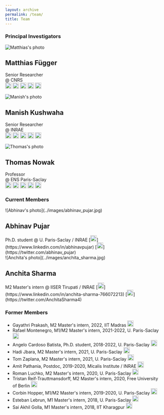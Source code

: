 ```yaml
---
layout: archive
permalink: /team/
title: Team
---
```


<h3 style="clear: left">Principal Investigators</h3>

<div class="tiles">

<div class="tile" markdown="1">

  ![Matthias's photo](https://dreamy.run/images/matthias.jpg)

  <h2 class="post-title">Matthias Függer</h2>

  Senior Researcher  
  @ CNRS  
  [<img alt="Personal Page" width="20px" src="../images/icons/icon-personalpage.png"/>](http://www.lsv.fr/~mfuegger/) 
  [<img alt="Google Scholar" width="20px" src="../images/icons/google-scholar.svg"/>](https://scholar.google.com/citations?user=MoWte0cAAAAJ)
  [<img alt="HAL" width="20px" src="../images/icons/hal.svg"/>](https://hal.science/search/index/?q=*&sort=producedDate_tdate+desc&authIdPerson_i=16341)
  [<img alt="LinkedIn" width="20px" src="../images/icons/icon-linkedin.svg"/>](https://www.linkedin.com/in/matthias-fuegger) 
  [<img alt="Twitter" width="20px" src="../images/icons/icon-twitter.svg"/>](https://twitter.com/MatthiasFue)

</div><!-- /.tile -->

<div class="tile" markdown="1">

  ![Manish's photo](../images/manish_kushwaha.jpg)

  <h2 class="post-title">Manish Kushwaha</h2>

  Senior Researcher  
  @ INRAE  
  [<img alt="Personal Page" width="20px" src="../images/icons/icon-personalpage.png"/>](https://manishkushwaha.net/) 
  [<img alt="Google Scholar" width="20px" src="../images/icons/google-scholar.svg"/>](https://scholar.google.com/citations?user=JsXHBggAAAAJ)
  [<img alt="HAL" width="20px" src="../images/icons/hal.svg"/>](https://hal.science/search/index/?q=*&sort=producedDate_tdate+desc&authIdPerson_i=737735)
  [<img alt="LinkedIn" width="20px" src="../images/icons/icon-linkedin.svg"/>](https://www.linkedin.com/in/kushwahamanish) 
  [<img alt="Twitter" width="20px" src="../images/icons/icon-twitter.svg"/>](https://twitter.com/manishmicrobe)

</div><!-- /.tile -->

<div class="tile" markdown="1">

  ![Thomas's photo](https://dreamy.run/images/thomas.jpg)

  <h2 class="post-title">Thomas Nowak</h2>

  Professor  
  @ ENS Paris-Saclay  
  [<img alt="Personal Page" width="20px" src="../images/icons/icon-personalpage.png"/>](https://www.thomasnowak.net/) 
  [<img alt="Google Scholar" width="20px" src="../images/icons/google-scholar.svg"/>](https://scholar.google.com/citations?user=h2AktCEAAAAJ)
  [<img alt="HAL" width="20px" src="../images/icons/hal.svg"/>](https://hal.science/search/index/?q=*&sort=producedDate_tdate+desc&authIdPerson_i=5976)
  [<img alt="LinkedIn" width="20px" src="../images/icons/icon-linkedin.svg"/>](https://www.linkedin.com/in/nowathom) 
  [<img alt="Twitter" width="20px" src="../images/icons/icon-twitter.svg"/>](https://twitter.com/nowathom)

</div><!-- /.tile -->


</div><!-- /.tiles -->

<h3 style="clear: left">Current Members</h3>

<div class="tiles">

<div class="tile" markdown="1">
  ![Abhinav's photo](../images/abhinav_pujar.jpg)
  <h2 class="post-title">Abhinav Pujar</h2>
  Ph.D. student  
  @ U. Paris-Saclay / INRAE  
  [<img alt="LinkedIn" width="20px" src="../images/icons/icon-linkedin.svg"/>](https://www.linkedin.com/in/abhinavpujar) 
  [<img alt="Twitter" width="20px" src="../images/icons/icon-twitter.svg"/>](https://twitter.com/abhinav_pujar)
</div><!-- /.tile -->

<div class="tile" markdown="1">
  ![Anchita's photo](../images/anchita_sharma.jpg)
  <h2 class="post-title">Anchita Sharma</h2>
  M2 Master's intern  
  @ IISER Tirupati / INRAE  
  [<img alt="LinkedIn" width="20px" src="../images/icons/icon-linkedin.svg"/>](https://www.linkedin.com/in/anchita-sharma-766072213) 
  [<img alt="Twitter" width="20px" src="../images/icons/icon-twitter.svg"/>](https://twitter.com/AnchitaSharma4)
</div><!-- /.tile -->

<!--- 
Comment starts (Member template tile)
<div class="tile" markdown="1">
  ![Student's photo](../images/student.jpg)
  <h2 class="post-title">Student Name</h2>
  Student Position @ Student Institute
  [LinkedIn](https://www.linkedin.com/in/abcd)
  [Twitter](https://twitter.com/abcd)
</div><!-- /.tile -->


</div><!-- /.tiles -->

<h3 style="clear: left">Former Members</h3>

  * Gayathri Prakash, M2 Master's intern, 2022, IIT Madras [<img alt="LinkedIn" width="20px" src="../images/icons/icon-linkedin.svg"/>](https://www.linkedin.com/in/gayathri-prakash-37029b185)
  * Rafael Montenegro, M1/M2 Master's intern, 2021-2022, U. Paris-Saclay [<img alt="LinkedIn" width="20px" src="../images/icons/icon-linkedin.svg"/>](https://www.linkedin.com/in/rafael-montenegro-a49244126)
  * Angelo Cardoso Batista, Ph.D. student, 2018-2022, U. Paris-Saclay [<img alt="LinkedIn" width="20px" src="../images/icons/icon-linkedin.svg"/>](https://www.linkedin.com/in/angelo-cardoso-batista)
  * Hadi Jbara, M2 Master's intern, 2021, U. Paris-Saclay [<img alt="LinkedIn" width="20px" src="../images/icons/icon-linkedin.svg"/>](https://www.linkedin.com/in/hadi-jbara-b346121b6)
  * Tom Zaplana, M2 Master's intern, 2021, U. Paris-Saclay [<img alt="LinkedIn" width="20px" src="../images/icons/icon-linkedin.svg"/>](https://www.linkedin.com/in/tom-zaplana-4046a5151)
  * Amit Pathania, Postdoc, 2019-2020, Micalis Institute / INRAE [<img alt="LinkedIn" width="20px" src="../images/icons/icon-linkedin.svg"/>](https://www.linkedin.com/in/amit-pathania-9454a94a)
  * Roman Luchko, M2 Master's intern, 2020, U. Paris-Saclay [<img alt="LinkedIn" width="20px" src="../images/icons/icon-linkedin.svg"/>](https://www.linkedin.com/in/roman-luchko-903b72197)
  * Tristan Reif-Trauttmansdorff, M2 Master's intern, 2020, Free University of Berlin [<img alt="LinkedIn" width="20px" src="../images/icons/icon-linkedin.svg"/>](https://www.linkedin.com/in/tristan-reif-127324152)
  * Corbin Hopper, M1/M2 Master's intern, 2019-2020, U. Paris-Saclay [<img alt="LinkedIn" width="20px" src="../images/icons/icon-linkedin.svg"/>](https://www.linkedin.com/in/corbin-hopper-258a33115)
  * Esteban Lebrun, M1 Master's intern, 2018, U. Paris-Saclay [<img alt="LinkedIn" width="20px" src="../images/icons/icon-linkedin.svg"/>](https://www.linkedin.com/in/e-lebrun)
  * Sai Akhil Golla, M1 Master's intern, 2018, IIT Kharagpur [<img alt="LinkedIn" width="20px" src="../images/icons/icon-linkedin.svg"/>](https://www.linkedin.com/in/saiakhilgolla)

  


